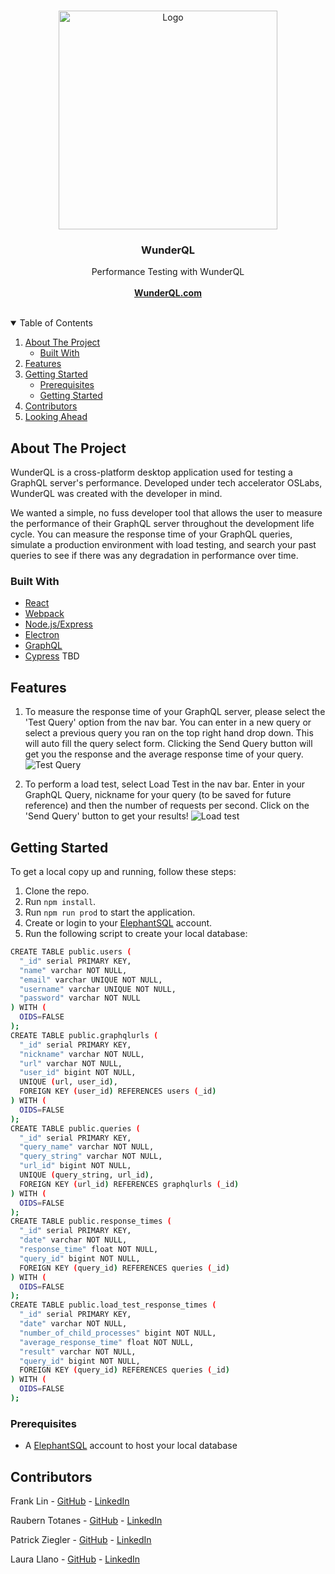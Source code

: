 <!-- PROJECT LOGO -->
<br />
<p align="center">
  <a href="https://github.com/oslabs-beta/WunderQL">
    <img src="https://www.wunderql.com/static/media/wunderql-name.bc187555.png" alt="Logo" length="350px" width="350px">
  </a>

  <h3 align="center">WunderQL</h3> 

  <p align="center">
    Performance Testing with WunderQL
    <br /><br />
    <a href="https://wunderql.com/"><strong>WunderQL.com</strong></a>
    <br />
    <br />
  </p>
</p>

<!-- TABLE OF CONTENTS -->
<details open="open">
  <summary>Table of Contents</summary>
  <ol>
    <li>
      <a href="#about-the-project">About The Project</a>
      <ul>
        <li><a href="#built-with">Built With</a></li>
      </ul>
    </li>
    <li>
      <a href="#Features">Features</a>
    </li>
    <li>
      <a href="#getting-started">Getting Started</a>
      <ul>
        <li><a href="#prerequisites">Prerequisites</a></li>
        <li><a href="#installation">Getting Started</a></li>
      </ul>
    </li>
    <li><a href="#contributors">Contributors</a></li>
    <li><a href="#looking-ahead">Looking Ahead</a></li>
  </ol>
</details>


<!-- ABOUT THE PROJECT -->

## About The Project

WunderQL is a cross-platform desktop application used for testing a GraphQL server's performance. Developed under tech accelerator OSLabs, WunderQL was created with the developer in mind.

We wanted a simple, no fuss developer tool that allows the user to measure the performance of their GraphQL server throughout the development life cycle. You can measure the response time of your GraphQL queries, simulate a production environment with load testing, and search your past queries to see if there was any degradation in performance over time. 


### Built With

- [React](https://reactjs.org/)
- [Webpack](https://webpack.js.org/)
- [Node.js/Express](https://nodejs.dev)
- [Electron](https://electronjs.org/)
- [GraphQL](https://graphql.org/)
- [Cypress](https://www.cypress.io/) TBD


## Features

1. To measure the response time of your GraphQL server, please select the 'Test Query' option from the nav bar. You can enter in a new query or select a previous query you ran on the top right hand drop down. This will auto fill the query select form. Clicking the Send Query button will get you the response and the average response time of your query. ![Test Query](https://www.wunderql.com/static/media/gif_testquery.01e3e3de.gif)

2. To perform a load test, select Load Test in the nav bar. Enter in your GraphQL Query, nickname for your query (to be saved for future reference) and then the number of requests per second. Click on the 'Send Query' button to get your results! ![Load test](https://www.wunderql.com/static/media/gif_loadtest.025e7bda.gif)


## Getting Started

To get a local copy up and running, follow these steps:
1. Clone the repo. 
2. Run `npm install`. 
4. Run `npm run prod` to start the application.
5. Create or login to your [ElephantSQL](https://www.elephantsql.com/) account.
6. Run the following script to create your local database:
```sh
CREATE TABLE public.users (
  "_id" serial PRIMARY KEY,
  "name" varchar NOT NULL,
  "email" varchar UNIQUE NOT NULL,
  "username" varchar UNIQUE NOT NULL,
  "password" varchar NOT NULL
) WITH (
  OIDS=FALSE
);
CREATE TABLE public.graphqlurls (
  "_id" serial PRIMARY KEY,
  "nickname" varchar NOT NULL,
  "url" varchar NOT NULL,
  "user_id" bigint NOT NULL,
  UNIQUE (url, user_id),
  FOREIGN KEY (user_id) REFERENCES users (_id)
) WITH (
  OIDS=FALSE
);
CREATE TABLE public.queries (
  "_id" serial PRIMARY KEY,
  "query_name" varchar NOT NULL,
  "query_string" varchar NOT NULL,
  "url_id" bigint NOT NULL,
  UNIQUE (query_string, url_id),
  FOREIGN KEY (url_id) REFERENCES graphqlurls (_id)
) WITH (
  OIDS=FALSE
);
CREATE TABLE public.response_times (
  "_id" serial PRIMARY KEY,
  "date" varchar NOT NULL,
  "response_time" float NOT NULL,
  "query_id" bigint NOT NULL,
  FOREIGN KEY (query_id) REFERENCES queries (_id)
) WITH (
  OIDS=FALSE
);
CREATE TABLE public.load_test_response_times (
  "_id" serial PRIMARY KEY,
  "date" varchar NOT NULL,
  "number_of_child_processes" bigint NOT NULL,
  "average_response_time" float NOT NULL,
  "result" varchar NOT NULL,
  "query_id" bigint NOT NULL,
  FOREIGN KEY (query_id) REFERENCES queries (_id)
) WITH (
  OIDS=FALSE
);
```




### Prerequisites

*  A [ElephantSQL](https://www.elephantsql.com/) account to host your local database


## Contributors

Frank Lin - [GitHub](https://github.com/flin1105) - [LinkedIn](www.linkedin.com/in/frank-lin-1105)

Raubern Totanes - [GitHub](https://github.com/rauberntotanes) - [LinkedIn](https://www.linkedin.com/in/rauberntotanes/)

Patrick Ziegler - [GitHub](https://github.com/pziggy3) - [LinkedIn](https://www.linkedin.com/in/patrickziegler/)

Laura Llano - [GitHub](https://github.com/ldllano) - [LinkedIn](https://www.linkedin.com/in/laura-llano/)

